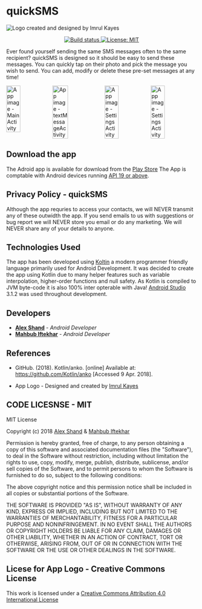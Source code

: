 # quickSMS


![Logo created and designed by Imrul Kayes](https://user-images.githubusercontent.com/37498811/40734231-a47ec39e-6459-11e8-8beb-1bfc5500b87a.png)

<p align="center">
    <a href="https://travis-ci.org/steverichey/google-play-badge-svg">
        <img src="https://travis-ci.org/steverichey/google-play-badge-svg.svg?branch=master" alt="Build status">
    </a>
    <a href="./license.md">
        <img src="https://img.shields.io/badge/License-MIT-lightgrey.svg" alt="License: MIT">
    </a>
</p>

Ever found yourself sending the same SMS messages often to the same recipient? quickSMS is designed so it should be easy to send these messages. You can quickly tap on their photo and pick the message you wish to send. You can add, modify or delete these pre-set messages at any time!


<div style="display:flex;">
<img alt="App image - MainActivity" src="/APPIMAGES/mainScreen.png" width="30%">
<img alt="App image - textMessageActivity" src="/APPIMAGES/textMessageActivity.png" width="30%">
<img alt="App image - SettingsActivity" src="/APPIMAGES/setting.png" width="30%">
<img alt="App image - SettingsActivity" src="/APPIMAGES/settings2.png" width="30%">


</div>

## Download the app 
The Adroid app is available for download from the [Play Store](https://play.google.com/store/apps/details?id=quick.sms.quicksmsLaunch) The App is comptable with Android devices running [API 19 or above](https://source.android.com/setup/start/build-numbers). 

## Privacy Policy - quickSMS
Although the app requries to access your contacts, we will NEVER transmit any of these outwidth the app. If you send emails to us with suggestions or bug report we will NEVER store you email or do any marketing. We will NEVER share any of your details to anyone. 

## Technologies Used 
The app has been developed using [Koltin](https://kotlinlang.org/) a modern programmer friendly language primarily used for Android Development. It was decided to create the app using Kotlin due to many helper features such as variable interpolation, higher-order functions and null safety. As Kotlin is compiled to JVM byte-code it is also 100% inter opterable with Java! [Android Studio](https://developer.android.com/studio/) 3.1.2 was used throughout development.

## Developers

* **[Alex Shand](https://github.com/Alex-Shand)** - *Android Developer* 
* **[Mahbub Iftekhar](https://www.mahbubiftekhar.co.uk/)** - *Android Developer*


## References

* GitHub. (2018). Kotlin/anko. [online] Available at: https://github.com/Kotlin/anko [Accessed 9 Apr. 2018].

* App Logo - Designed and created by [Imrul Kayes](https://github.com/saifulfrank)

## CODE LICESNSE - MIT

MIT License

Copyright (c) 2018 [Alex Shand](https://github.com/alex-shand) & [Mahbub Iftekhar](https://www.mahbubiftekhar.co.uk/) 

Permission is hereby granted, free of charge, to any person obtaining a copy
of this software and associated documentation files (the "Software"), to deal
in the Software without restriction, including without limitation the rights
to use, copy, modify, merge, publish, distribute, sublicense, and/or sell
copies of the Software, and to permit persons to whom the Software is
furnished to do so, subject to the following conditions:

The above copyright notice and this permission notice shall be included in all
copies or substantial portions of the Software.

THE SOFTWARE IS PROVIDED "AS IS", WITHOUT WARRANTY OF ANY KIND, EXPRESS OR
IMPLIED, INCLUDING BUT NOT LIMITED TO THE WARRANTIES OF MERCHANTABILITY,
FITNESS FOR A PARTICULAR PURPOSE AND NONINFRINGEMENT. IN NO EVENT SHALL THE
AUTHORS OR COPYRIGHT HOLDERS BE LIABLE FOR ANY CLAIM, DAMAGES OR OTHER
LIABILITY, WHETHER IN AN ACTION OF CONTRACT, TORT OR OTHERWISE, ARISING FROM,
OUT OF OR IN CONNECTION WITH THE SOFTWARE OR THE USE OR OTHER DEALINGS IN THE
SOFTWARE.

## Licese for App Logo - Creative Commons License
This work is licensed under a [Creative Commons Attribution 4.0 International License](https://creativecommons.org/licenses/by/4.0/)
